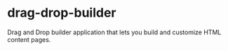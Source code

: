 drag-drop-builder
=================

Drag and Drop builder application that lets you build and customize HTML content pages.
